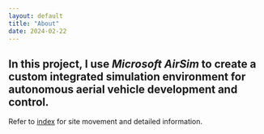 ```yaml
---
layout: default
title: "About"
date: 2024-02-22
---
```


## In this project, I use _Microsoft AirSim_ to create a custom integrated simulation environment for autonomous aerial vehicle development and control.

Refer to [index](index.md#hello) for site movement and detailed information.